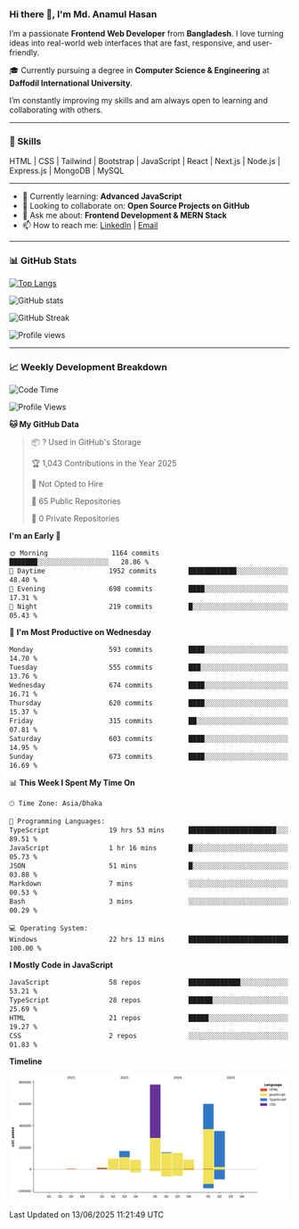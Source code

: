 ### Hi there 👋, I'm Md. Anamul Hasan

I’m a passionate **Frontend Web Developer** from **Bangladesh**. I love turning ideas into real-world web interfaces that are fast, responsive, and user-friendly.

🎓 Currently pursuing a degree in **Computer Science & Engineering** at **Daffodil International University**.

I’m constantly improving my skills and am always open to learning and collaborating with others.

---

### 🚀 Skills
HTML | CSS | Tailwind | Bootstrap | JavaScript | React | Next.js | Node.js | Express.js | MongoDB | MySQL 

---

- 🌱 Currently learning: **Advanced JavaScript**
- 👯 Looking to collaborate on: **Open Source Projects on GitHub**
- 💬 Ask me about: **Frontend Development & MERN Stack**
- 📫 How to reach me: [LinkedIn](https://www.linkedin.com/in/mdanamulhasan201) | [Email](mailto:anamulhasan3625@gmail.com)

---

### 📊 GitHub Stats

[![Top Langs](https://github-readme-stats.vercel.app/api/top-langs/?username=mdanamulhasan201&layout=compact)](https://github.com/anuraghazra/github-readme-stats)

![GitHub stats](https://github-readme-stats.vercel.app/api?username=mdanamulhasan201&show_icons=true&count_private=true&theme=tokyonight)

![GitHub Streak](https://streak-stats.demolab.com?user=mdanamulhasan201&theme=tokyonight)

![Profile views](https://gpvc.arturio.dev/mdanamulhasan201)

---

### 📈 Weekly Development Breakdown

<!--START_SECTION:waka-->
![Code Time](http://img.shields.io/badge/Code%20Time-261%20hrs%2020%20mins-blue)

![Profile Views](http://img.shields.io/badge/Profile%20Views-1-blue)

**🐱 My GitHub Data** 

> 📦 ? Used in GitHub's Storage 
 > 
> 🏆 1,043 Contributions in the Year 2025
 > 
> 🚫 Not Opted to Hire
 > 
> 📜 65 Public Repositories 
 > 
> 🔑 0 Private Repositories 
 > 
**I'm an Early 🐤** 

```text
🌞 Morning                1164 commits        ███████░░░░░░░░░░░░░░░░░░   28.86 % 
🌆 Daytime                1952 commits        ████████████░░░░░░░░░░░░░   48.40 % 
🌃 Evening                698 commits         ████░░░░░░░░░░░░░░░░░░░░░   17.31 % 
🌙 Night                  219 commits         █░░░░░░░░░░░░░░░░░░░░░░░░   05.43 % 
```
📅 **I'm Most Productive on Wednesday** 

```text
Monday                   593 commits         ████░░░░░░░░░░░░░░░░░░░░░   14.70 % 
Tuesday                  555 commits         ███░░░░░░░░░░░░░░░░░░░░░░   13.76 % 
Wednesday                674 commits         ████░░░░░░░░░░░░░░░░░░░░░   16.71 % 
Thursday                 620 commits         ████░░░░░░░░░░░░░░░░░░░░░   15.37 % 
Friday                   315 commits         ██░░░░░░░░░░░░░░░░░░░░░░░   07.81 % 
Saturday                 603 commits         ████░░░░░░░░░░░░░░░░░░░░░   14.95 % 
Sunday                   673 commits         ████░░░░░░░░░░░░░░░░░░░░░   16.69 % 
```


📊 **This Week I Spent My Time On** 

```text
🕑︎ Time Zone: Asia/Dhaka

💬 Programming Languages: 
TypeScript               19 hrs 53 mins      ██████████████████████░░░   89.51 % 
JavaScript               1 hr 16 mins        █░░░░░░░░░░░░░░░░░░░░░░░░   05.73 % 
JSON                     51 mins             █░░░░░░░░░░░░░░░░░░░░░░░░   03.88 % 
Markdown                 7 mins              ░░░░░░░░░░░░░░░░░░░░░░░░░   00.53 % 
Bash                     3 mins              ░░░░░░░░░░░░░░░░░░░░░░░░░   00.29 % 

💻 Operating System: 
Windows                  22 hrs 13 mins      █████████████████████████   100.00 % 
```

**I Mostly Code in JavaScript** 

```text
JavaScript               58 repos            █████████████░░░░░░░░░░░░   53.21 % 
TypeScript               28 repos            ██████░░░░░░░░░░░░░░░░░░░   25.69 % 
HTML                     21 repos            █████░░░░░░░░░░░░░░░░░░░░   19.27 % 
CSS                      2 repos             ░░░░░░░░░░░░░░░░░░░░░░░░░   01.83 % 
```



**Timeline**

![Lines of Code chart](https://raw.githubusercontent.com/mdanamulhasan201/mdanamulhasan201/main/assets/bar_graph.png)


 Last Updated on 13/06/2025 11:21:49 UTC
<!--END_SECTION:waka-->
